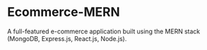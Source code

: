 # Ecommerce-MERN
A full-featured e-commerce application built using the MERN stack (MongoDB, Express.js, React.js, Node.js).
